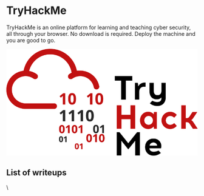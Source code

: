 # TryHackMe

TryHackMe is an online platform for learning and teaching cyber security, all through your browser. No download is required. Deploy the machine and you are good to go.

![](<../../../.gitbook/assets/image (6).png>)



## List of writeups  <a href="#list-of-writeup" id="list-of-writeup"></a>

\
